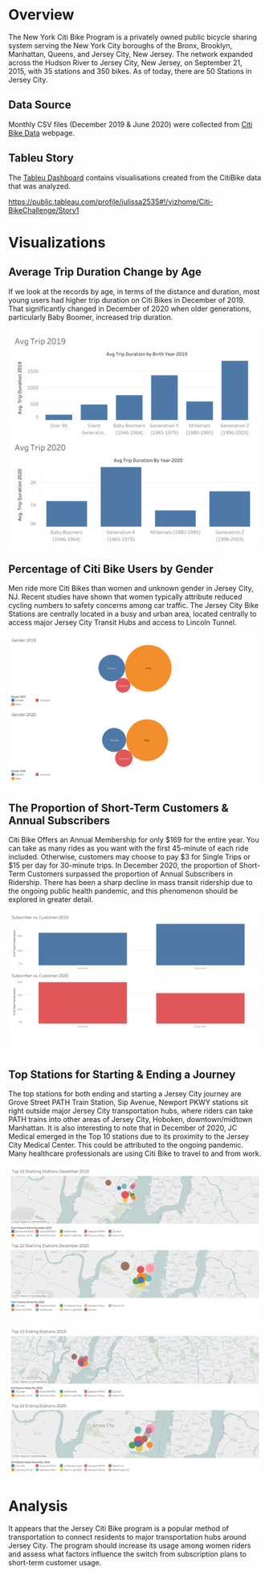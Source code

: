 # Overview

The New York Citi Bike Program is a privately owned public bicycle sharing system serving the
New York City boroughs of the Bronx, Brooklyn, Manhattan, Queens, and Jersey City, New
Jersey. The network expanded across the Hudson River to Jersey City, New Jersey, on
September 21, 2015, with 35 stations and 350 bikes. As of today, there are 50 Stations in Jersey
City.

## Data Source 

Monthly CSV files (December 2019 & June 2020) were collected from [Citi Bike Data](https://www.citibikenyc.com/system-data) webpage. 

## Tableu Story

The [Tableu Dashboard](https://public.tableau.com/profile/julissa2535#!/vizhome/Citi-BikeChallenge/Story1) contains visualisations created from the CitiBike data that was analyzed.   

https://public.tableau.com/profile/julissa2535#!/vizhome/Citi-BikeChallenge/Story1

# Visualizations

## Average Trip Duration Change by Age

If we look at the records by age, in terms of the distance and duration, most young users had higher trip duration on Citi Bikes in December of 2019. That significantly changed in December of 2020 when older generations, particularly Baby Boomer, increased trip duration. 

![visual1](https://github.com/jmguzman1/Citi-Bike-Analytics/blob/main/visualizations/Dashboard%201.png) 

## Percentage of Citi Bike Users by Gender

Men ride more Citi Bikes than women and unknown gender in Jersey City, NJ. Recent studies have shown that women typically attribute reduced cycling numbers to safety concerns among car traffic. The Jersey City Bike Stations are centrally located in a busy and urban area, located
centrally to access major Jersey City Transit Hubs and access to Lincoln Tunnel. 

![visual2](https://github.com/jmguzman1/Citi-Bike-Analytics/blob/main/visualizations/Dashboard%205.png) 

## The Proportion of Short-Term Customers & Annual Subscribers

Citi Bike Offers an Annual Membership for only $169 for the entire year. You can take as many rides as you want with the first 45-minute of each ride included. Otherwise, customers may choose to pay $3 for Single Trips or $15 per day for 30-minute trips. In December 2020, the proportion of Short-Term Customers surpassed the proportion of Annual Subscribers in Ridership. There has been a sharp decline in mass transit ridership due to the ongoing public health pandemic, and this phenomenon should be explored in greater detail. 

![visual3](https://github.com/jmguzman1/Citi-Bike-Analytics/blob/main/visualizations/Dashboard%202.png)

## Top Stations for Starting & Ending a Journey

The top stations for both ending and starting a Jersey City journey are Grove Street PATH Train Station, Sip Avenue, Newport PKWY stations sit right outside major Jersey City transportation hubs, where riders can take PATH trains into other areas of Jersey City, Hoboken, downtown/midtown Manhattan. It is also interesting to note that in December of 2020, JC Medical emerged in the Top 10 stations due to its proximity to the Jersey City Medical Center. This could be attributed to the ongoing pandemic. Many healthcare professionals are using Citi Bike to travel to and from work. 

![visual4](https://github.com/jmguzman1/Citi-Bike-Analytics/blob/main/visualizations/Dashboard%203.png)

![visual5](https://github.com/jmguzman1/Citi-Bike-Analytics/blob/main/visualizations/Dashboard%204.png) 

# Analysis

It appears that the Jersey Citi Bike program is a popular method of transportation to connect
residents to major transportation hubs around Jersey City. The program should increase its usage
among women riders and assess what factors influence the switch from subscription plans to
short-term customer usage. 

